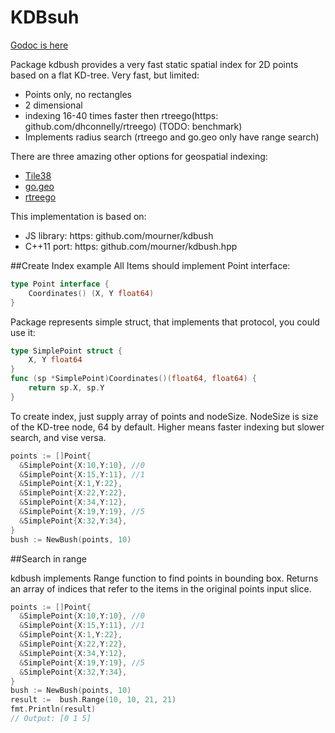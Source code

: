 # KDBsuh

[Godoc is here](https://godoc.org/github.com/MadAppGang/kdbush)

Package kdbush provides a very fast static spatial index for 2D points based on a flat KD-tree.
Very fast, but limited:

- Points only, no rectangles
- 2 dimensional
- indexing 16-40 times faster then rtreego(https: github.com/dhconnelly/rtreego) (TODO: benchmark)
- Implements radius search (rtreego and go.geo only have range search)

There are three amazing other options for geospatial indexing:

- [Tile38](tile38.com)
- [go.geo](https://github.com/paulmach/go.geo/tree/master/quadtree)
- [rtreego](https://github.com/dhconnelly/rtreego)

This implementation is based on:

- JS library: https: github.com/mourner/kdbush
- C++11 port: https: github.com/mourner/kdbush.hpp

##Create Index example
All Items should implement Point interface:

```go
type Point interface {
	Coordinates() (X, Y float64)
}
```

Package represents simple struct, that implements that protocol, you could use it:

```go
type SimplePoint struct {
	X, Y float64
}
func (sp *SimplePoint)Coordinates()(float64, float64) {
	return sp.X, sp.Y
}

```

To create index, just supply array of points and nodeSize.
NodeSize is size of the KD-tree node, 64 by default. Higher means faster indexing but slower search, and vise versa.

```go
points := []Point{
  &SimplePoint{X:10,Y:10}, //0
  &SimplePoint{X:15,Y:11}, //1
  &SimplePoint{X:1,Y:22},
  &SimplePoint{X:22,Y:22},
  &SimplePoint{X:34,Y:12},
  &SimplePoint{X:19,Y:19}, //5
  &SimplePoint{X:32,Y:34},
}
bush := NewBush(points, 10)
```

##Search in range

kdbush implements Range function to find points in bounding box.
Returns an array of indices that refer to the items in the original points input slice.

```go
points := []Point{
  &SimplePoint{X:10,Y:10}, //0
  &SimplePoint{X:15,Y:11}, //1
  &SimplePoint{X:1,Y:22},
  &SimplePoint{X:22,Y:22},
  &SimplePoint{X:34,Y:12},
  &SimplePoint{X:19,Y:19}, //5
  &SimplePoint{X:32,Y:34},
}
bush := NewBush(points, 10)
result :=  bush.Range(10, 10, 21, 21)
fmt.Println(result)
// Output: [0 1 5]

```
